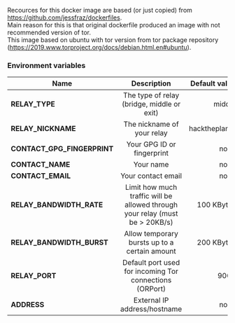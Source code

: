 Recources for this docker image are based (or just copied) from https://github.com/jessfraz/dockerfiles.  
Main reason for this is that original dockerfile produced an image with not recommended version of tor.  
This image based on ubuntu with tor version from tor package repository (https://2019.www.torproject.org/docs/debian.html.en#ubuntu).

 ### Environment variables

| Name                         | Description                                                                  | Default value |
| ---------------------------- |:----------------------------------------------------------------------------:| -------------:|
| **RELAY_TYPE**               | The type of relay (bridge, middle or exit)                                   | middle        |
| **RELAY_NICKNAME**           | The nickname of your relay                                                   | hacktheplanet |
| **CONTACT_GPG_FINGERPRINT**  | Your GPG ID or fingerprint                                                   | none          |
| **CONTACT_NAME**             | Your name                                                                    | none          |
| **CONTACT_EMAIL**            | Your contact email                                                           | none          |
| **RELAY_BANDWIDTH_RATE**     | Limit how much traffic will be allowed through your relay (must be > 20KB/s) | 100 KBytes    |
| **RELAY_BANDWIDTH_BURST**    | Allow temporary bursts up to a certain amount                                | 200 KBytes    |
| **RELAY_PORT**               | Default port used for incoming Tor connections (ORPort)                      | 9001          |
| **ADDRESS**                  | External IP address/hostname                                                 | none          |